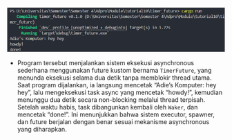 ![alt text](image.png)
- Program tersebut menjalankan sistem eksekusi asynchronous sederhana menggunakan future kustom bernama `TimerFuture`, yang menunda eksekusi selama dua detik tanpa memblokir thread utama. Saat program dijalankan, ia langsung mencetak “Adie’s Komputer: hey hey”, lalu mengeksekusi task async yang mencetak “howdy!”, kemudian menunggu dua detik secara non-blocking melalui thread terpisah. Setelah waktu habis, task dibangunkan kembali oleh `Waker`, dan mencetak “done!”. Ini menunjukkan bahwa sistem executor, spawner, dan future berjalan dengan benar sesuai mekanisme asynchronous yang diharapkan.


